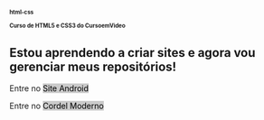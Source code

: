 # html-css
 
 <h1>Curso de HTML5 e CSS3 do CursoemVideo</h1>


<h2>Estou aprendendo a criar sites e agora vou gerenciar meus repositórios!</h2>
<p>Entre no <a href="https://jonasvlima.github.io/html-css/desafios/d010/android" target="_blank"> Site Android</a></p>
<p>Entre no <a href="https://jonasvlima.github.io/html-css/desafios/  d012/" target="_blank">Cordel Moderno</a></p>


<style>
    h1 {
        font-size: 0.7em
    }

    a {
        color: black;
        text-decoration: none;
        background-color: #CACACA;
    }
</style>